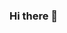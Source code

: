 ### Hi there 👋

<!--
**tigero456/tigero456** is a ✨ _special_ ✨ repository because its `README.md` (this file) appears on your GitHub profile.

[![Solved.ac프로필](http://mazassumnida.wtf/api/v2/generate_badge?boj=tigero456)](https://solved.ac/tigero456)

Here are some ideas to get you started:

- 🔭 I’m currently working on ...
- 🌱 I’m currently learning ...
- 👯 I’m looking to collaborate on ...
- 🤔 I’m looking for help with ...
- 💬 Ask me about ...
- 📫 How to reach me: ...
- 😄 Pronouns: ...
- ⚡ Fun fact: ...
-->
